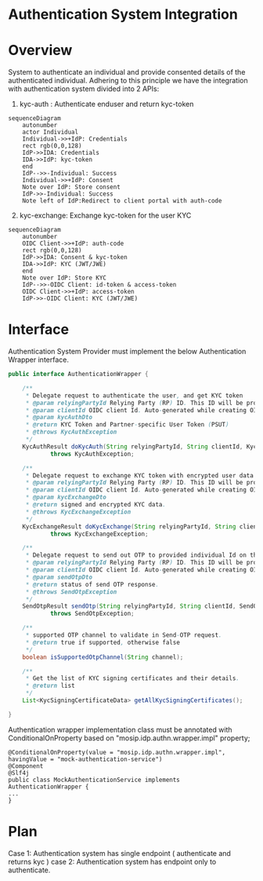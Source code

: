 # Authentication System Integration

# Overview

System to authenticate an individual and provide consented details of the authenticated individual. Adhering to this principle we have the integration with authentication system divided into 2 APIs:

1. kyc-auth : Authenticate enduser and return kyc-token
```mermaid
sequenceDiagram
    autonumber
    actor Individual
    Individual->>+IdP: Credentials
    rect rgb(0,0,128)
    IdP->>IDA: Credentials
    IDA->>IdP: kyc-token
    end
    IdP-->>-Individual: Success
    Individual->>+IdP: Consent
    Note over IdP: Store consent
    IdP->>-Individual: Success
    Note left of IdP:Redirect to client portal with auth-code
```
2. kyc-exchange: Exchange kyc-token for the user KYC
```mermaid
sequenceDiagram
    autonumber
    OIDC Client->>+IdP: auth-code
    rect rgb(0,0,128)
    IdP->>IDA: Consent & kyc-token
    IDA->>IdP: KYC (JWT/JWE)
    end
    Note over IdP: Store KYC
    IdP-->>-OIDC Client: id-token & access-token
    OIDC Client->>+IdP: access-token
    IdP->>-OIDC Client: KYC (JWT/JWE)
```

# Interface

Authentication System Provider must implement the below Authentication Wrapper interface.

```java
public interface AuthenticationWrapper {

    /**
     * Delegate request to authenticate the user, and get KYC token
     * @param relyingPartyId Relying Party (RP) ID. This ID will be provided during partner self registration process
     * @param clientId OIDC client Id. Auto-generated while creating OIDC client in PMS
     * @param kycAuthDto
     * @return KYC Token and Partner-specific User Token (PSUT)
     * @throws KycAuthException
     */
    KycAuthResult doKycAuth(String relyingPartyId, String clientId, KycAuthDto kycAuthDto)
            throws KycAuthException;

    /**
     * Delegate request to exchange KYC token with encrypted user data
     * @param relyingPartyId Relying Party (RP) ID. This ID will be provided during partner self registration process
     * @param clientId OIDC client Id. Auto-generated while creating OIDC client in PMS
     * @param kycExchangeDto
     * @return signed and encrypted KYC data.
     * @throws KycExchangeException
     */
    KycExchangeResult doKycExchange(String relyingPartyId, String clientId, KycExchangeDto kycExchangeDto)
            throws KycExchangeException;

    /**
     * Delegate request to send out OTP to provided individual Id on the configured channel
     * @param relyingPartyId Relying Party (RP) ID. This ID will be provided during partner self registration process
     * @param clientId OIDC client Id. Auto-generated while creating OIDC client in PMS
     * @param sendOtpDto
     * @return status of send OTP response.
     * @throws SendOtpException
     */
    SendOtpResult sendOtp(String relyingPartyId, String clientId, SendOtpDto sendOtpDto)
            throws SendOtpException;

    /**
     * supported OTP channel to validate in Send-OTP request.
     * @return true if supported, otherwise false
     */
    boolean isSupportedOtpChannel(String channel);

    /**
     * Get the list of KYC signing certificates and their details.
     * @return list
     */
    List<KycSigningCertificateData> getAllKycSigningCertificates();

}
```


Authentication wrapper implementation class must be annotated with ConditionalOnProperty based on "mosip.idp.authn.wrapper.impl" property;

```
@ConditionalOnProperty(value = "mosip.idp.authn.wrapper.impl", havingValue = "mock-authentication-service")
@Component
@Slf4j
public class MockAuthenticationService implements AuthenticationWrapper {
...
}
```

# Plan

Case 1: Authentication system has single endpoint ( authenticate and returns kyc )
case 2: Authentication system has endpoint only to authenticate.



